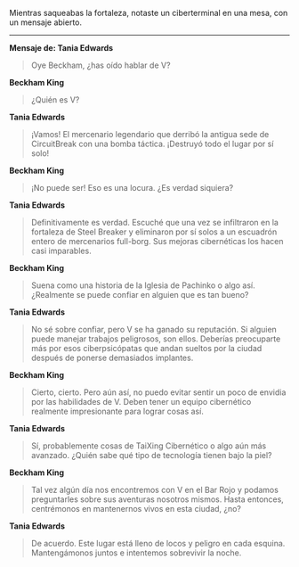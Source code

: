 Mientras saqueabas la fortaleza, notaste un ciberterminal en una mesa, con un mensaje abierto.

---

**Mensaje de: Tania Edwards**

> Oye Beckham, ¿has oído hablar de V?

**Beckham King**

> ¿Quién es V?

**Tania Edwards**

> ¡Vamos! El mercenario legendario que derribó la antigua sede de CircuitBreak con una bomba táctica. ¡Destruyó todo el lugar por sí solo!

**Beckham King**

> ¡No puede ser! Eso es una locura. ¿Es verdad siquiera?

**Tania Edwards**

> Definitivamente es verdad. Escuché que una vez se infiltraron en la fortaleza de Steel Breaker y eliminaron por sí solos a un escuadrón entero de mercenarios full-borg. Sus mejoras cibernéticas los hacen casi imparables.

**Beckham King**

> Suena como una historia de la Iglesia de Pachinko o algo así. ¿Realmente se puede confiar en alguien que es tan bueno?

**Tania Edwards**

> No sé sobre confiar, pero V se ha ganado su reputación. Si alguien puede manejar trabajos peligrosos, son ellos. Deberías preocuparte más por esos ciberpsicópatas que andan sueltos por la ciudad después de ponerse demasiados implantes.

**Beckham King**

> Cierto, cierto. Pero aún así, no puedo evitar sentir un poco de envidia por las habilidades de V. Deben tener un equipo cibernético realmente impresionante para lograr cosas así.

**Tania Edwards**

> Sí, probablemente cosas de TaiXing Cibernético o algo aún más avanzado. ¿Quién sabe qué tipo de tecnología tienen bajo la piel?

**Beckham King**

> Tal vez algún día nos encontremos con V en el Bar Rojo y podamos preguntarles sobre sus aventuras nosotros mismos. Hasta entonces, centrémonos en mantenernos vivos en esta ciudad, ¿no?

**Tania Edwards**

> De acuerdo. Este lugar está lleno de locos y peligro en cada esquina. Mantengámonos juntos e intentemos sobrevivir la noche.

